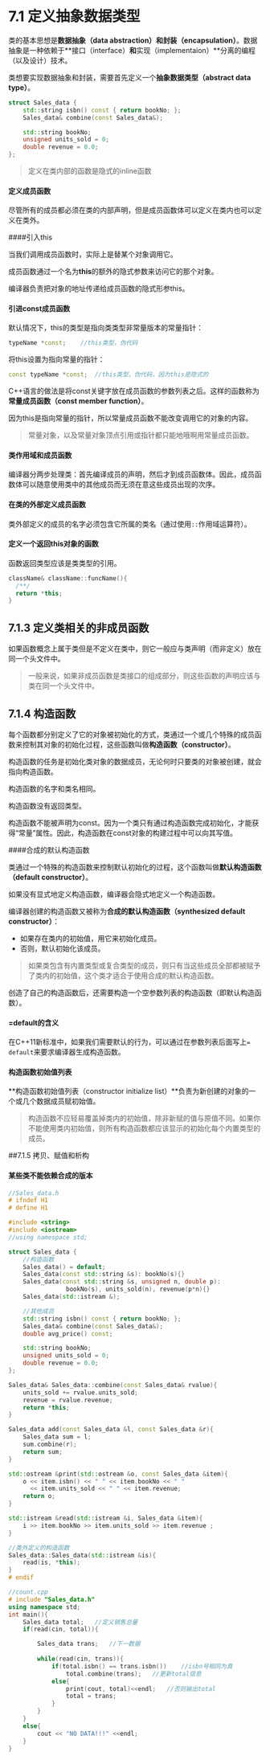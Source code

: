# 7.1 定义抽象数据类型

类的基本思想是**数据抽象（data abstraction）**和**封装（encapsulation）**。数据抽象是一种依赖于**接口（interface）**和**实现（implementaion）**分离的编程（以及设计）技术。

类想要实现数据抽象和封装，需要首先定义一个**抽象数据类型（abstract data type）**。

```c++
struct Sales_data {
    std::string isbn() const { return bookNo; };
    Sales_data& combine(const Sales_data&);

    std::string bookNo;
    unsigned units_sold = 0;
    double revenue = 0.0;
};
```

> 定义在类内部的函数是隐式的inline函数

#### 定义成员函数

尽管所有的成员都必须在类的内部声明，但是成员函数体可以定义在类内也可以定义在类外。

####引入this

当我们调用成员函数时，实际上是替某个对象调用它。

成员函数通过一个名为**this**的额外的隐式参数来访问它的那个对象。

编译器负责把对象的地址传递给成员函数的隐式形参this。

#### 引进const成员函数

默认情况下，this的类型是指向类类型非常量版本的常量指针：

```c++
typeName *const;	//this类型，伪代码
```

将this设置为指向常量的指针：

```c++
const typeName *const;	//this类型，伪代码，因为this是隐式的 
```

C++语言的做法是将const关键字放在成员函数的参数列表之后。这样的函数称为**常量成员函数（const member function）**。

因为this是指向常量的指针，所以常量成员函数不能改变调用它的对象的内容。

> 常量对象，以及常量对象顶点引用或指针都只能地哦啊用常量成员函数。

#### 类作用域和成员函数

编译器分两步处理类：首先编译成员的声明，然后才到成员函数体。因此，成员函数体可以随意使用类中的其他成员而无须在意这些成员出现的次序。

#### 在类的外部定义成员函数 

类外部定义的成员的名字必须包含它所属的类名（通过使用`::`作用域运算符）。

#### 定义一个返回this对象的函数

函数返回类型应该是类类型的引用。

```c++
className& className::funcName(){
  /**/
  return *this;
}
```



## 7.1.3 定义类相关的非成员函数

如果函数概念上属于类但是不定义在类中，则它一般应与类声明（而非定义）放在同一个头文件中。

> 一般来说，如果非成员函数是类接口的组成部分，则这些函数的声明应该与类在同一个头文件中。



## 7.1.4 构造函数

每个函数都分别定义了它的对象被初始化的方式，类通过一个或几个特殊的成员函数来控制其对象的初始化过程，这些函数叫做**构造函数（constructor）**。

构造函数的任务是初始化类对象的数据成员，无论何时只要类的对象被创建，就会指向构造函数。

构造函数的名字和类名相同。

构造函数没有返回类型。

构造函数不能被声明为const。因为一个类只有通过构造函数完成初始化，才能获得“常量”属性。因此，构造函数在const对象的构建过程中可以向其写值。

####合成的默认构造函数

类通过一个特殊的构造函数来控制默认初始化的过程，这个函数叫做**默认构造函数（default constructor）**。

如果没有显式地定义构造函数，编译器会隐式地定义一个构造函数。

编译器创建的构造函数又被称为**合成的默认构造函数（synthesized default constructor）**：

- 如果存在类内的初始值，用它来初始化成员。
- 否则，默认初始化该成员。

> 如果类包含有内置类型或复合类型的成员，则只有当这些成员全部都被赋予了类内的初始值，这个类才适合于使用合成的默认构造函数。

创造了自己的构造函数后，还需要构造一个空参数列表的构造函数（即默认构造函数）。

#### =default的含义

在C++11新标准中，如果我们需要默认的行为，可以通过在参数列表后面写上`= default`来要求编译器生成构造函数。

#### 构造函数初始值列表

**构造函数初始值列表（constructor initialize list）**负责为新创建的对象的一个或几个数据成员赋初始值。

> 构造函数不应轻易覆盖掉类内的初始值，除非新赋的值与原值不同。如果你不能使用类内初始值，则所有构造函数都应该显示的初始化每个内置类型的成员。



##7.1.5 拷贝、赋值和析构

#### 某些类不能依赖合成的版本

```c++
//Sales_data.h
# ifndef H1
# define H1

#include <string>
#include <iostream>
//using namespace std;

struct Sales_data {
    //构造函数
    Sales_data() = default;
    Sales_data(const std::string &s): bookNo(s){}
    Sales_data(const std::string &s, unsigned n, double p):
                bookNo(s), units_sold(n), revenue(p*n){}
    Sales_data(std::istream &);

    //其他成员
    std::string isbn() const { return bookNo; };
    Sales_data& combine(const Sales_data&);
    double avg_price() const;

    std::string bookNo;
    unsigned units_sold = 0;
    double revenue = 0.0;
};

Sales_data& Sales_data::combine(const Sales_data& rvalue){
    units_sold += rvalue.units_sold;
    revenue = rvalue.revenue;
    return *this;
}

Sales_data add(const Sales_data &l, const Sales_data &r){
    Sales_data sum = l;
    sum.combine(r);
    return sum;
}

std::ostream &print(std::ostream &o, const Sales_data &item){
    o << item.isbn() << " " << item.bookNo << " "
      << item.units_sold << " " << item.revenue;
    return o;
}

std::istream &read(std::istream &i, Sales_data &item){
    i >> item.bookNo >> item.units_sold >> item.revenue ;
}

//类外定义的构造函数
Sales_data::Sales_data(std::istream &is){
    read(is, *this);
}
# endif
```



```c++
//count.cpp
# include "Sales_data.h"
using namespace std;
int main(){
    Sales_data total;   //定义销售总量
    if(read(cin, total)){

        Sales_data trans;   //下一数据
        
        while(read(cin, trans)){
            if(total.isbn() == trans.isbn())    //isbn号相同为真
                total.combine(trans);   //更新total信息
            else{
                print(cout, total)<<endl;   //否则输出total
                total = trans;
            }    
        }
    }
    else{
        cout << "NO DATA!!!" <<endl;
    }
}
```

